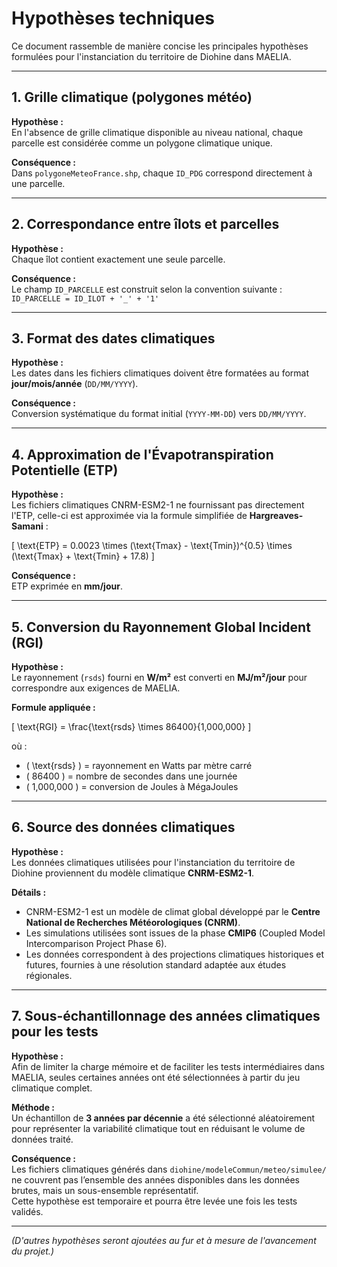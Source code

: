 # Hypothèses techniques

Ce document rassemble de manière concise les principales hypothèses formulées pour l'instanciation du territoire de Diohine dans MAELIA.

---

## 1. Grille climatique (polygones météo)

**Hypothèse :**  
En l'absence de grille climatique disponible au niveau national, chaque parcelle est considérée comme un polygone climatique unique.

**Conséquence :**  
Dans `polygoneMeteoFrance.shp`, chaque `ID_PDG` correspond directement à une parcelle.

---

## 2. Correspondance entre îlots et parcelles

**Hypothèse :**  
Chaque îlot contient exactement une seule parcelle.

**Conséquence :**  
Le champ `ID_PARCELLE` est construit selon la convention suivante :  
`ID_PARCELLE = ID_ILOT + '_' + '1'`

---

## 3. Format des dates climatiques

**Hypothèse :**  
Les dates dans les fichiers climatiques doivent être formatées au format **jour/mois/année** (`DD/MM/YYYY`).

**Conséquence :**  
Conversion systématique du format initial (`YYYY-MM-DD`) vers `DD/MM/YYYY`.

---

## 4. Approximation de l'Évapotranspiration Potentielle (ETP)

**Hypothèse :**  
Les fichiers climatiques CNRM-ESM2-1 ne fournissant pas directement l'ETP, celle-ci est approximée via la formule simplifiée de **Hargreaves-Samani** :

\[
\text{ETP} = 0.0023 \times (\text{Tmax} - \text{Tmin})^{0.5} \times (\text{Tmax} + \text{Tmin} + 17.8)
\]

**Conséquence :**  
ETP exprimée en **mm/jour**.

---

## 5. Conversion du Rayonnement Global Incident (RGI)

**Hypothèse :**  
Le rayonnement (`rsds`) fourni en **W/m²** est converti en **MJ/m²/jour** pour correspondre aux exigences de MAELIA.

**Formule appliquée :**

\[
\text{RGI} = \frac{\text{rsds} \times 86400}{1,000,000}
\]

où :
- \( \text{rsds} \) = rayonnement en Watts par mètre carré
- \( 86400 \) = nombre de secondes dans une journée
- \( 1,000,000 \) = conversion de Joules à MégaJoules

---

## 6. Source des données climatiques

**Hypothèse :**  
Les données climatiques utilisées pour l'instanciation du territoire de Diohine proviennent du modèle climatique **CNRM-ESM2-1**.

**Détails :**
- CNRM-ESM2-1 est un modèle de climat global développé par le **Centre National de Recherches Météorologiques (CNRM)**.
- Les simulations utilisées sont issues de la phase **CMIP6** (Coupled Model Intercomparison Project Phase 6).
- Les données correspondent à des projections climatiques historiques et futures, fournies à une résolution standard adaptée aux études régionales.

---

## 7. Sous-échantillonnage des années climatiques pour les tests

**Hypothèse :**  
Afin de limiter la charge mémoire et de faciliter les tests intermédiaires dans MAELIA, seules certaines années ont été sélectionnées à partir du jeu climatique complet.

**Méthode :**  
Un échantillon de **3 années par décennie** a été sélectionné aléatoirement pour représenter la variabilité climatique tout en réduisant le volume de données traité.

**Conséquence :**  
Les fichiers climatiques générés dans `diohine/modeleCommun/meteo/simulee/` ne couvrent pas l’ensemble des années disponibles dans les données brutes, mais un sous-ensemble représentatif.  
Cette hypothèse est temporaire et pourra être levée une fois les tests validés.

-----

*(D'autres hypothèses seront ajoutées au fur et à mesure de l'avancement du projet.)*
